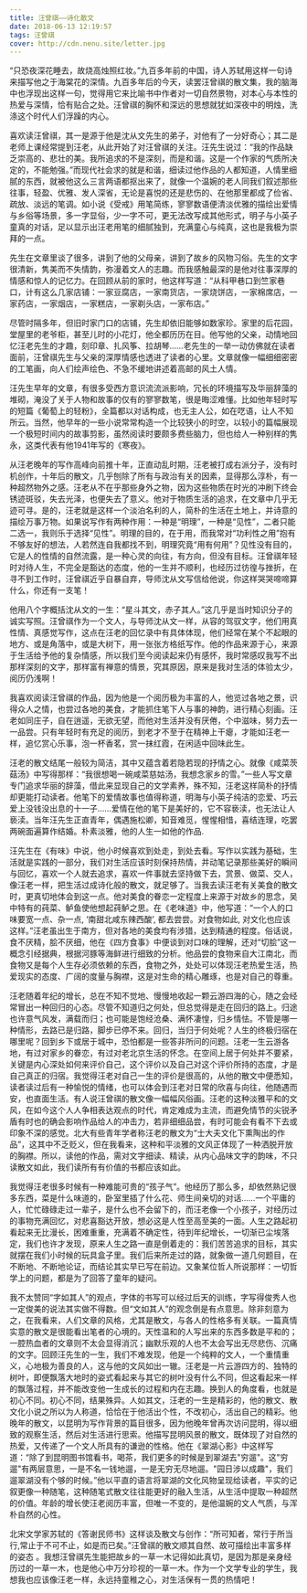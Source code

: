 ```yaml
---
title: 汪曾祺——诗化散文
date: 2018-06-13 12:19:57
tags: 汪曾祺
cover: http://cdn.nenu.site/letter.jpg
---
```


“只恐夜深花睡去，故烧高烛照红妆。”九百多年前的中国，诗人苏轼用这样一句诗来描写他之于海棠花的深情。九百多年后的今天，读罢汪曾祺的散文集，我的脑海中也浮现出这样一句，觉得用它来比喻书中作者对一切自然景物，对本心与本性的热爱与深情，恰有贴合之处。汪曾祺的胸怀和深远的思想就犹如深夜中的明烛，洗涤这个时代人们浮躁的内心。

喜欢读汪曾祺，其一是源于他是沈从文先生的弟子，对他有了一分好奇心；其二是老师上课经常提到汪老，从此开始了对汪曾祺的关注。汪先生说过：“我的作品缺乏崇高的、悲壮的美。我所追求的不是深刻，而是和谐。这是一个作家的气质所决定的，不能勉强。”而现代社会求的就是和谐，细读过他作品的人都知道，人情里细腻的东西，就被他这么三言两语都抠出来了，就像一个温婉的老人同我们叙述那些往事，轻盈、优雅、发人深省，无论是喜悦的还是悲伤的、在他那里都成了俭省、疏放、淡远的笔调。如小说《受戒》用笔简练，寥寥数语便清淡优雅的描绘出爱情与乡俗等场景，多一字显俗，少一字不可，更无法改写成其他形式，明子与小英子童真的对话，足以显示出汪老用笔的细腻独到，充满童心与纯真，这也是我极为崇拜的一点。

先生在文章里谈了很多，讲到了他的父母亲，讲到了故乡的风物习俗。先生的文字很清新，隽美而不失情韵，弥漫着文人的志趣。而我感触最深的是他对往事深厚的情感和惊人的记忆力。在回顾从前的家时，他这样写道：“从科甲巷口到竺家巷口，计有这么几家店铺：一家豆腐店，一家南货店，一家烧饼店，一家棉席店，一家药店，一家烟店，一家糕店，一家剃头店，一家布店。”

尽管时隔多年，但旧时家门口的店铺，先生却依旧能够如数家珍。家里的后花园，堂屋里的老爷柜，甚至儿时的小花灯，他全都历历在目。他写他的父亲，动情地回忆汪老先生的才趣，刻印章、扎风筝、拉胡琴……老先生的一举一动仿佛就在读者面前，汪曾祺先生与父亲的深厚情感也透进了读者的心里。文章就像一幅细细密密的工笔画，向人们绘声绘色、不急不缓地讲述着高邮的风土人情。

汪先生早年的文章，有很多受西方意识流流派影响，冗长的环境描写及华丽辞藻的堆砌，淹没了关于人物和故事的仅有的寥寥数笔，很是晦涩难懂。比如他年轻时写的短篇《葡萄上的轻粉》，全篇都以对话构成，也无主人公，如在呓语，让人不知所云。当然，他早年的一些小说常常构造一个比较狭小的时空，以较小的篇幅展现一个极短时间内的故事剪影，虽然阅读时要颇多费些脑力，但也给人一种别样的隽永，这类代表有他1941年写的《寒夜》。 

从汪老晚年的写作高峰向前推十年，正直动乱时期，汪老被打成右派分子，没有时机创作，十年后的散文，几乎刨除了所有与政治有关的因素，显得那么淳朴，有一种超然物外之感。汪老从不在乎那些身外之物，因为这些物质在时光的冲刷下终会锈迹斑驳，失去光泽，也便失去了意义。他对于物质生活的追求，在文章中几乎无迹可寻。是的，汪老就是这样一个淡泊名利的人，简朴的生活在土地上，并诗意的描绘万事万物。如果说写作有两种作用：一种是“明理”，一种是“见性”，二者只能二选一，我则乐于选择“见性”。明理的目的，在于用，而我常对“功利性之用”抱有不够友好的想法，人若然连自我都找不到，明理究竟“用有何用”？见性没有目的，它是人的性情的自然流露，是一种心灵的向往，有方向，但没有目标。汪曾祺年轻时对待人生，不完全是豁达的态度，他的一生并不顺利，也经历过彷徨与挫折，在寻不到工作时，汪曾祺近乎自暴自弃，导师沈从文写信给他说，你这样哭哭啼啼算什么，你还有一支笔！

他用八个字概括沈从文的一生：“星斗其文，赤子其人。”这几乎是当时知识分子的诚实写照。汪曾祺作为一个文人，与导师沈从文一样，从容的驾驭文字，他们用真性情、真感觉写作，这点在汪老的回忆录中有具体体现，他们经常在某个不起眼的地方、或是角落中，或是大树下，用一张张方格纸写作。他的作品来源于心，来源于生活给予他的复杂情感，所以我们至今阅读起来仍有感怀，我时常感叹我写不出那样深刻的文字，那样富有禅意的情景，究其原因，原来是我对生活的体验太少，阅历仍浅啊！

我喜欢阅读汪曾祺的作品，因为他是一个阅历极为丰富的人，他览过各地之景，识得众人之情，也尝过各地的美食，才能抓住笔下人与事的神韵，进行精心刻画。汪老如同庄子，自在逍遥，无欲无望，而他对生活并没有厌倦，个中滋味，努力去一一品尝。只有年轻时有充足的阅历，到老才不至于在精神上干瘪，才能如汪老一样，追忆赏心乐事，泡一杯香茗，赏一抹红霞，在闲适中回味此生。

汪老的散文结尾一般较为简洁，其中又蕴含着若隐若现的抒情之心。就像《咸菜茨菇汤》中写得那样：“我很想喝一碗咸菜慈姑汤，我想念家乡的雪。”一些人写文章专门追求华丽的辞藻，借此来显现自己的文学素养，殊不知，汪老这样简朴的抒情却更能打动读者。他笔下的爱情故事也值得称道，明海与小英子纯洁的恋爱、巧云爱上没钱没出息的十一子……爱情在他的笔下是美好的，它不容亵渎，也无法让人亵渎。当年汪先生正直青年，偶遇施松卿，知音难觅，惺惺相惜，喜结连理，吃罢两碗面遍算作结婚。朴素淡雅，他的人生一如他的作品.

汪先生在《有味》中说，他小时候喜欢到处走，到处去看。写作以实践为基础，生活就是实践的一部分，我们对生活应该时刻保持热情，并动笔记录那些美好的瞬间与回忆，喜欢一个人就去追求，喜欢一件事就去坚持做下去，赏景、做菜、交人，像汪老一样，把生活过成诗化般的散文，就足够了。当我去读汪老有关美食的散文时，更真切地体会到这一点。他对美食的眷恋一定程度上来源于对故乡的思念，吴中特有的莼菜、鲈鱼使他想起莼鲈之思。在《老味道》中，他写道：“一个人的口味要宽一点、杂一点, ‘南甜北咸东辣西酸’, 都去尝尝。对食物如此, 对文化也应该这样。”汪老虽出生于南方，但对各地的美食均有涉猎，达到精通的程度。俗话说，食不厌精，脍不厌细，他在《四方食事》中便谈到对口味的理解，还对“切脍”这一概念引经据典，根据河豚等海鲜进行细致的分析。他品尝的食物来自大江南北，而食物又是每个人生存必须依赖的东西，食物之外，处处可以体现汪老热爱生活，热爱现实的态度、广阔的度量与胸襟，这是对生命的精心雕琢，也是对自己的尊重。

汪老随着年纪的增长，总在不知不觉地、慢慢地收起一颗云游四海的心，随之会经常冒出一种回归的心态。尽管不知道归之何处，但总觉得是走在回归的路上。归途也许意气风发，满载而归；也可能是饱经沧桑、满怀凄惶，归乡情怯。不管是哪一种情形，去路已是归路，脚步已停不来。回归，当归于何处呢？人生的终极归宿在哪里呢？回到乡下或居于城中，恐怕都是一些答非所问的问题。汪老一生云游各地，有过对家乡的眷恋，有过对老北京生活的怀念。在空间上居于何处并不要紧，关键是内心深处如何来评价自己，这个评价以及自己对这个评价所持的态度，才是自己真正的归宿。我觉得汪老对自己一生的评价是很高的，从他的散文中便悉知，读者读过后有一种愉悦的情绪，也可以体会到汪老对日常的欣喜与向往，他随遇而安，也直面生活。有人说汪曾祺的散文像一幅幅风俗画。汪老的这种淡雅平和的文风，在如今这个人人争相表达观点的时代，肯定难成为主流，而避免情节的尖锐矛盾有时也的确会影响作品给人的冲击力，若非细细品尝，有时可能会有看不下去或印象不深的感觉。北大有些青年学者称汪老的散文为“士大夫文化下熏陶出的作品”，这其中不乏贬义，但在我看来，这种和平淡雅的文风正体现了一种洒脱开放的胸襟。所以，读他的作品，需对文字细读、精读，从内心品味文字的韵味，不只读散文如此，我们读所有有价值的书都应该如此。 

我觉得汪老很多时候有一种难能可贵的“孩子气”。他经历了那么多，却依然熟记很多东西，菜是什么味道的，卧室里插了什么花、师生间亲切的对话……一个平庸的人，忙忙碌碌走过一辈子，是什么也不会留下的，而汪老像一个小孩子，对经历过的事物充满回忆，对悲喜豁达开放，想必这是人性至高至美的一面。人生之路起初看起来无比漫长，困难重重，充满着不确定性，待到年纪增长，一切渐已尘埃落定，我们也许才发现，原来人生之路一直是倒着走的：我们苦苦追求的目标，其实就摆在我们小时候的玩具盒子里。我们后来所走过的路，就象做一道几何题目，在不断地、不断地论证，而结论其实早已写在前边。又象某位哲人所说那样：一切哲学上的问题，都是为了回答了童年的疑问。

我不太赞同“字如其人”的观点，字体的书写可以经过后天的训练，字写得俊秀人也一定俊美的说法其实做不得数。但“文如其人”的观念倒是有点意思。除非刻意为之，在我看来，人们文章的风格，尤其是散文，与各人的性格多有关联。一篇真情实意的散文是很能看出笔者的心境的。天性温和的人写出来的东西多数是平和的；一腔热血者的文章则不太会显得消沉；幽默乐观的人也不太会写出无尽悲伤、沉痛的文字。回顾汪先生的一生，我们不难发现，他是一个纯粹的文人，一个重情重义，心地极为善良的人，这与他的文风如出一辙。汪老是一片云游四方的、独特的树叶，即便飘落大地时的姿式看起来与其它的树叶没有什么不同，但这看起来一样的飘落过程，并不能改变他一生成长的过程和内在志趣。换到人的角度看，也就是初心不同。初心不同，结果殊异。人如其文，汪老的一生是精彩的，他的散文、散文化小说之所以为人称道，恰恰在于他活出个性，不改初心，活出自己的精彩。他晚年的散文，以昆明为写作背景的篇目很多，因为他晚年曾再次访问昆明，得以细致的观察生活，然后对生活进行思索。他描写昆明风景的散文，既体现了对自然的热爱，又传递了一个文人所具有的谦逊的性格。他在《翠湖心影》中这样写道：“除了到昆明图书馆看书，喝茶，我们更多的时候是到翠湖去"穷遛"。这"穷遛"有两层意思，一是不名一钱地遛，一是无穷无尽地遛。"园日涉以成趣"，我们遛翠湖没有个够的时候。”他以平直的语言将翠湖的文化风物呈现给读者，平实的记叙更像一种随笔，这种随笔式散文往往能更好的融入生活，从生活中提取一种超然的价值。年龄的增长使汪老阅历丰富，但唯一不变的，是他温婉的文人气质，与浑朴自然的心性。

北宋文学家苏轼的《答谢民师书》这样谈及散文与创作：“所可知者，常行于所当行,常止于不可不止，如是而已矣。”汪曾祺的散文顺其自然、故可描绘出丰富多样的姿态 。我想汪曾祺先生能把故乡的一草一木记得如此真切，是因为那是亲身经历过的一草一木，也是他心中万分珍视的一草一木。作为一个文学专业的学生，我想我也应该像汪老一样，永远持童稚之心，对生活保有一贯的热情吧！